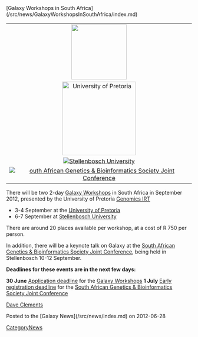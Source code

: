 <div class='newsItemHeader'>[Galaxy Workshops in South Africa](/src/news/GalaxyWorkshopsInSouthAfrica/index.md)</div>
<div class='right'>
<table>
  <tr>
    <td style=" text-align: center; border: none;"> <img src="/src/news/GalaxyWorkshopsInSouthAfrica/SouthAfricaFlag.png" alt="" width="150" /> </td>
  </tr>
  <tr>
    <td style=" text-align: center; border: none;"> <a href='http://www.up.ac.za/'><img src="/src/images/Logos/UPretoriaWide.png" alt="University of Pretoria" width="200" /></a> </td>
  </tr>
  <tr>
    <td style=" text-align: center; border: none;"> <a href='http://www.sun.ac.za/'><img src="/src/images/Logos/StellenboschUWide.png" alt="Stellenbosch University"  /></a> </td>
  </tr>
  <tr>
    <td style=" text-align: center; border: none;"> <a href='http://genetics.cmc-uct.co.za/'><img src="/src/images/Logos/SASBCB_SAGS.png" alt="outh African Genetics & Bioinformatics Society Joint Conference"  /></a> </td>
  </tr>
</table>

</div>

There will be two 2-day [Galaxy Workshops](http://genetics.cmc-uct.co.za/?page_id=79) in South Africa in September 2012, presented by the University of Pretoria [Genomics IRT](http://web.up.ac.za/default.asp?ipkCategoryID=17741) 

* 3-4 September at the [University of Pretoria](http://www.up.ac.za/)
* 6-7 September at [Stellenbosch University](http://www.sun.ac.za/)

There are around 20 places available per workshop, at a cost of R 750 per person.

In addition, there will be a keynote talk on Galaxy at the [South African Genetics & Bioinformatics Society Joint Conference](http://genetics.cmc-uct.co.za/), being held in Stellenbosch 10-12 September.  

**Deadlines for these events are in the next few days:**

 **30&nbsp;June**
  [Application deadline](http://ix.bi.up.ac.za:8086/#workshops) for the [Galaxy Workshops](http://genetics.cmc-uct.co.za/?page_id=79)
 **1 July**
  [Early registration deadline](http://genetics.cmc-uct.co.za/?page_id=7) for the [South African Genetics & Bioinformatics Society Joint Conference](http://genetics.cmc-uct.co.za/)

[Dave Clements](/src/DaveClements/index.md)

<div class='newsItemFooter'>Posted to the [Galaxy News](/src/news/index.md) on 2012-06-28</div>

[CategoryNews](/src/CategoryNews/index.md)
